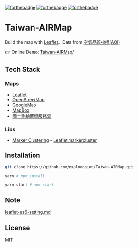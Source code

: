 [![forthebadge](https://forthebadge.com/images/badges/makes-people-smile.svg)](https://forthebadge.com)
[![forthebadge](https://forthebadge.com/images/badges/built-with-love.svg)](https://forthebadge.com)
[![forthebadge](https://forthebadge.com/images/badges/uses-css.svg)](https://forthebadge.com)

# Taiwan-AIRMap

Build the map with [Leaflet](https://leafletjs.com/)。Data from [空氣品質指標(AQI)](https://data.gov.tw/dataset/40448)

👉 Online Demo: [Taiwan-AIRMap/](https://robby570.tw/Taiwan-AIRMap/)

## Tech Stack

### Maps

- [Leaflet](https://github.com/consbio/Leaflet.Basemaps)
- [OpenStreetMap](https://www.openstreetmap.org/)
- [GoogleMap](https://gitlab.com/IvanSanchez/Leaflet.GridLayer.GoogleMutant) 
- [MapBox](https://www.mapbox.com/)
- [國土測繪圖資服務雲](https://maps.nlsc.gov.tw)

### Libs

- [Marker Clustering](https://github.com/Leaflet/Leaflet.markercluster) - [Leaflet.markercluster](https://github.com/Leaflet/Leaflet.markercluster)

## Installation

```sh
git clone https://github.com/explooosion/Taiwan-AIRMap.git
```

```sh
yarn # npm install
```

```sh
yarn start # npm start
```

## Note

[leaflet-es6-setting.md](https://gist.github.com/explooosion/08d2ae4031a8c00b53b621e89415e3e9)

## License

[MIT](http://opensource.org/licenses/MIT)
